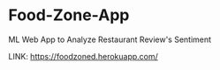 # Food-Zone-App
ML Web App to Analyze Restaurant Review's Sentiment

LINK:
https://foodzoned.herokuapp.com/

